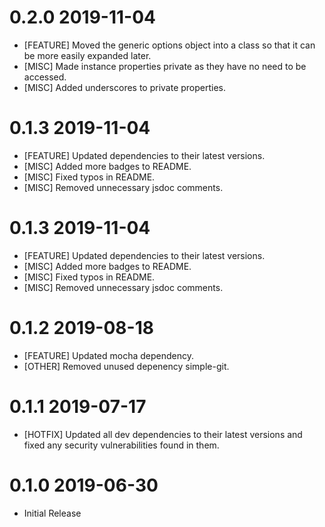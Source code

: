 0.2.0 2019-11-04
==================
* [FEATURE] Moved the generic options object into a class so that it can be more easily expanded later.
* [MISC] Made instance properties private as they have no need to be accessed.
* [MISC] Added underscores to private properties.

0.1.3 2019-11-04
==================
* [FEATURE] Updated dependencies to their latest versions.
* [MISC] Added more badges to README.
* [MISC] Fixed typos in README.
* [MISC] Removed unnecessary jsdoc comments.

0.1.3 2019-11-04
==================
* [FEATURE] Updated dependencies to their latest versions.
* [MISC] Added more badges to README.
* [MISC] Fixed typos in README.
* [MISC] Removed unnecessary jsdoc comments.

0.1.2 2019-08-18
==================
* [FEATURE] Updated mocha dependency.
* [OTHER] Removed unused depenency simple-git.

0.1.1 2019-07-17
==================
* [HOTFIX] Updated all dev dependencies to their latest versions and fixed any security vulnerabilities found in them.

0.1.0 2019-06-30
==================
* Initial Release